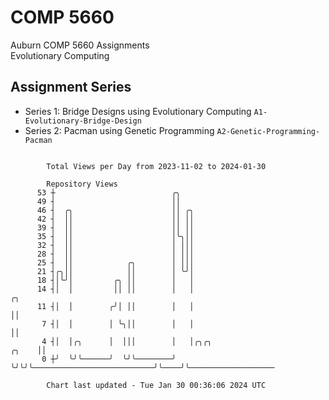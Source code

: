# COMP 5660
Auburn COMP 5660 Assignments  
Evolutionary Computing

## Assignment Series
- Series 1: Bridge Designs using Evolutionary Computing `A1-Evolutionary-Bridge-Design`
- Series 2: Pacman using Genetic Programming `A2-Genetic-Programming-Pacman`

```

        Total Views per Day from 2023-11-02 to 2024-01-30

        Repository Views
      53 ┼                          ╭╮
      49 ┤                          ││
      46 ┤  ╭╮                      ││ ╭╮
      42 ┤  ││                      ││ ││
      39 ┤  ││                      ││ ││
      35 ┤  ││                      │╰╮││
      32 ┤  ││                      │ │││
      28 ┤  ││                      │ │││
      25 ┤  ││            ╭╮        │ │││
      21 ┤╭╮││            ││        │ ╰╯│
      18 ┤│╰╯│         ╭╮ ││        │   │
      14 ┤│  │         ││ ││        │   │                                     ╭╮
      11 ┤│  │        ╭╯│ ││        │   │                                     ││
       7 ┤│  │        │ ╰╮││        │   │                                     ││
       4 ┤│  │╭╮      │  │││        │   │╭╮╭╮                           ╭╮    ││
       0 ┼╯  ╰╯╰──────╯  ╰╯╰────────╯   ╰╯╰╯╰───────────────────────────╯╰────╯╰───────────────────

        Chart last updated - Tue Jan 30 00:36:06 2024 UTC
        
```
